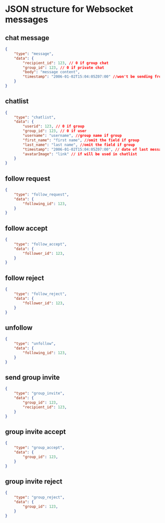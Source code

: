 # JSON structure for Websocket messages

## chat message

```JSON
{
    "type": "message",
    "data": {
        "recipient_id": 123, // 0 if group chat
        "group_id": 123, // 0 if private chat
        "body": "message content",
        "timestamp": "2006-01-02T15:04:05Z07:00" //won't be sending from frontend, but still need to receive it
    }
}
```

## chatlist

```JSON
{
    "type": "chatlist",
    "data": {
        "userid": 123, // 0 if group
        "group_id": 123, // 0 if user
        "username": "username", //group name if group
        "first_name": "first name", //omit the field if group
        "last_name": "last name", //omit the field if group
        "timestamp": "2006-01-02T15:04:05Z07:00", // date of last message in the chat if any, might use it to sort chats by last message
        "avatarImage": "link" // if will be used in chatlist
    }
}
```

## follow request

```JSON
{
    "type": "follow_request",
    "data": {
        "following_id": 123,
    }
}
```

## follow accept

```JSON
{
    "type": "follow_accept",
    "data": {
        "follower_id": 123,
    }
}
```

## follow reject

```JSON
{
    "type": "follow_reject",
    "data": {
        "follower_id": 123,
    }
}
```

## unfollow

```JSON
{
    "type": "unfollow",
    "data": {
        "following_id": 123,
    }
}
```

## send group invite

```JSON
{
    "type": "group_invite",
    "data": {
        "group_id": 123,
        "recipient_id": 123,
    }
}
```

## group invite accept

```JSON
{
    "type": "group_accept",
    "data": {
        "group_id": 123,
    }
}
```

## group invite reject

```JSON
{
    "type": "group_reject",
    "data": {
        "group_id": 123,
    }
}
```

